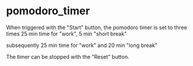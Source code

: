 # pomodoro_timer


When triggered with the "Start" button, the pomodoro timer is set to three times
25 min time for "work",
5 min "short break"

subsequently
25 min time for "work"
and 20 min "long break"

The timer can be stopped with the "Reset" button.
